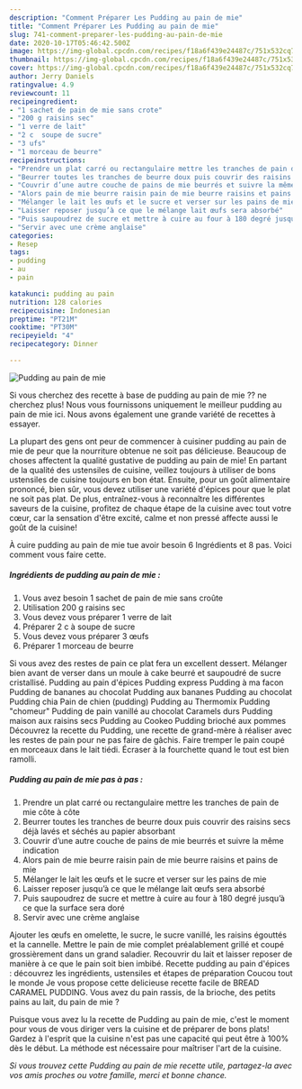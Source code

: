 ```yaml
---
description: "Comment Préparer Les Pudding au pain de mie"
title: "Comment Préparer Les Pudding au pain de mie"
slug: 741-comment-preparer-les-pudding-au-pain-de-mie
date: 2020-10-17T05:46:42.500Z
image: https://img-global.cpcdn.com/recipes/f18a6f439e24487c/751x532cq70/pudding-au-pain-de-mie-photo-principale-de-la-recette.jpg
thumbnail: https://img-global.cpcdn.com/recipes/f18a6f439e24487c/751x532cq70/pudding-au-pain-de-mie-photo-principale-de-la-recette.jpg
cover: https://img-global.cpcdn.com/recipes/f18a6f439e24487c/751x532cq70/pudding-au-pain-de-mie-photo-principale-de-la-recette.jpg
author: Jerry Daniels
ratingvalue: 4.9
reviewcount: 11
recipeingredient:
- "1 sachet de pain de mie sans crote"
- "200 g raisins sec"
- "1 verre de lait"
- "2 c  soupe de sucre"
- "3 ufs"
- "1 morceau de beurre"
recipeinstructions:
- "Prendre un plat carré ou rectangulaire mettre les tranches de pain de mie côte à côte"
- "Beurrer toutes les tranches de beurre doux puis couvrir des raisins secs déjà lavés et séchés au papier absorbant"
- "Couvrir d’une autre couche de pains de mie beurrés et suivre la même indication"
- "Alors pain de mie beurre raisin pain de mie beurre raisins et pains de mie"
- "Mélanger le lait les œufs et le sucre et verser sur les pains de mie"
- "Laisser reposer jusqu’à ce que le mélange lait œufs sera absorbé"
- "Puis saupoudrez de sucre et mettre à cuire au four à 180 degré jusqu’à ce que la surface sera doré"
- "Servir avec une crème anglaise"
categories:
- Resep
tags:
- pudding
- au
- pain

katakunci: pudding au pain 
nutrition: 128 calories
recipecuisine: Indonesian
preptime: "PT21M"
cooktime: "PT30M"
recipeyield: "4"
recipecategory: Dinner

---
```



![Pudding au pain de mie](https://img-global.cpcdn.com/recipes/f18a6f439e24487c/751x532cq70/pudding-au-pain-de-mie-photo-principale-de-la-recette.jpg)

Si vous cherchez des recette à base de pudding au pain de mie ?? ne cherchez plus! Nous vous fournissons uniquement le meilleur pudding au pain de mie ici. Nous avons également une grande variété de recettes à essayer.

La plupart des gens ont peur de commencer à cuisiner pudding au pain de mie de peur que la nourriture obtenue ne soit pas délicieuse. Beaucoup de choses affectent la qualité gustative de pudding au pain de mie! En partant de la qualité des ustensiles de cuisine, veillez toujours à utiliser de bons ustensiles de cuisine toujours en bon état. Ensuite, pour un goût alimentaire prononcé, bien sûr, vous devez utiliser une variété d'épices pour que le plat ne soit pas plat. De plus, entraînez-vous à reconnaître les différentes saveurs de la cuisine, profitez de chaque étape de la cuisine avec tout votre cœur, car la sensation d'être excité, calme et non pressé affecte aussi le goût de la cuisine!

<!--inarticleads1-->

À cuire pudding au pain de mie tue avoir besoin 6 Ingrédients et 8 pas. Voici comment vous faire cette.

##### Ingrédients de pudding au pain de mie :

1. Vous avez besoin 1 sachet de pain de mie sans croûte
1. Utilisation 200 g raisins sec
1. Vous devez vous préparer 1 verre de lait
1. Préparer 2 c à soupe de sucre
1. Vous devez vous préparer 3 œufs
1. Préparer 1 morceau de beurre


Si vous avez des restes de pain ce plat fera un excellent dessert. Mélanger bien avant de verser dans un moule à cake beurré et saupoudré de sucre cristallisé. Pudding au pain d&#39;épices Pudding express Pudding à ma facon Pudding de bananes au chocolat Pudding aux bananes Pudding au chocolat Pudding chia Pain de chien (pudding) Pudding au Thermomix Pudding &#34;chomeur&#34; Pudding de pain vanillé au chocolat Caramels durs Pudding maison aux raisins secs Pudding au Cookeo Pudding brioché aux pommes Découvrez la recette du Pudding, une recette de grand-mère à réaliser avec les restes de pain pour ne pas faire de gâchis. Faire tremper le pain coupé en morceaux dans le lait tiédi. Écraser à la fourchette quand le tout est bien ramolli. 

<!--inarticleads2-->

##### Pudding au pain de mie pas à pas :

1. Prendre un plat carré ou rectangulaire mettre les tranches de pain de mie côte à côte
1. Beurrer toutes les tranches de beurre doux puis couvrir des raisins secs déjà lavés et séchés au papier absorbant
1. Couvrir d’une autre couche de pains de mie beurrés et suivre la même indication
1. Alors pain de mie beurre raisin pain de mie beurre raisins et pains de mie
1. Mélanger le lait les œufs et le sucre et verser sur les pains de mie
1. Laisser reposer jusqu’à ce que le mélange lait œufs sera absorbé
1. Puis saupoudrez de sucre et mettre à cuire au four à 180 degré jusqu’à ce que la surface sera doré
1. Servir avec une crème anglaise


Ajouter les œufs en omelette, le sucre, le sucre vanillé, les raisins égouttés et la cannelle. Mettre le pain de mie complet préalablement grillé et coupé grossièrement dans un grand saladier. Recouvrir du lait et laisser reposer de manière à ce que le pain soit bien imbibé. Recette pudding au pain d&#39;épices : découvrez les ingrédients, ustensiles et étapes de préparation Coucou tout le monde Je vous propose cette delicieuse recette facile de BREAD CARAMEL PUDDING. Vous avez du pain rassis, de la brioche, des petits pains au lait, du pain de mie ? 

<!--inarticleads1-->

<p>
Puisque vous avez lu la recette de Pudding au pain de mie, c'est le moment pour vous de vous diriger vers la cuisine et de préparer de bons plats! Gardez à l'esprit que la cuisine n'est pas une capacité qui peut être à 100% dès le début. La méthode est nécessaire pour maîtriser l'art de la cuisine.
</p>

<p>
<i>Si vous trouvez cette Pudding au pain de mie recette utile, partagez-la avec vos amis proches ou votre famille, merci et bonne chance.</i>
</p>
